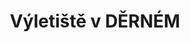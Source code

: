 ---
id: 84213200-57df-49df-93d9-5e0999e75285
title: "Výletiště v DĚRNÉM"
price: 30000
year: 2018
description: "Příspěvek z Klášterního kouskování 2018 byl poskytnut spolku K PRAMENŮM, který zrealizoval stavbu krytého výletiště v Děrném. Jedná se o místo, kam může zavítat na výlet či na piknik kdokoli. Součástí výletiště je krom krytého posezení i ohniště s lavičkami."
kouskovani: true
locationName: undefined
position:
  lng: 17.9258467217959
  lat: 49.726156544014515
---
